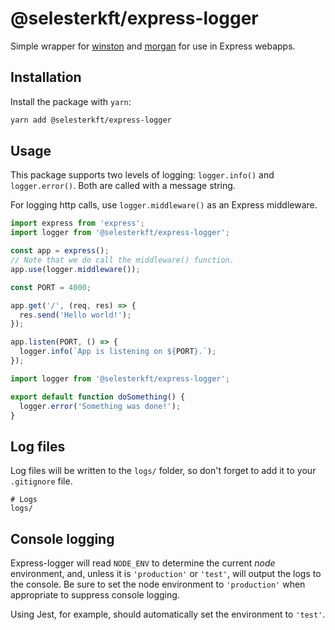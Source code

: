# @selesterkft/express-logger

Simple wrapper for [winston](https://www.npmjs.com/package/winston) and [morgan](https://www.npmjs.com/package/morgan) for use in Express webapps.

## Installation

Install the package with `yarn`:

```bash
yarn add @selesterkft/express-logger
```

## Usage

This package supports two levels of logging: `logger.info()` and `logger.error()`. Both are called with a message string.

For logging http calls, use `logger.middleware()` as an Express middleware.

```javascript
import express from 'express';
import logger from '@selesterkft/express-logger';

const app = express();
// Note that we do call the middleware() function.
app.use(logger.middleware());

const PORT = 4000;

app.get('/', (req, res) => {
  res.send('Hello world!');
});

app.listen(PORT, () => {
  logger.info(`App is listening on ${PORT}.`);
});
```

```javascript
import logger from '@selesterkft/express-logger';

export default function doSomething() {
  logger.error('Something was done!');
}
```

## Log files

Log files will be written to the `logs/` folder, so don't forget to add it to your `.gitignore` file.

```text
# Logs
logs/
```

## Console logging

Express-logger will read `NODE_ENV` to determine the current _node_ environment, and, unless it is `'production'` or `'test'`, will output the logs to the console. Be sure to set the node environment to `'production'` when appropriate to suppress console logging.

Using Jest, for example, should automatically set the environment to `'test'`.

